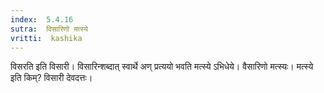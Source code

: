 ```yaml
---
index:  5.4.16
sutra:  विसारिणो मत्स्ये
vritti:  kashika 
---
```


विसरति इति विसारी। विसारिन्शब्दात् स्वार्थे अण् प्रत्ययो भवति मत्स्ये ऽभिधेये। वैसारिणो मत्स्यः। मत्स्ये इति किम्? विसारी देवदत्तः।

